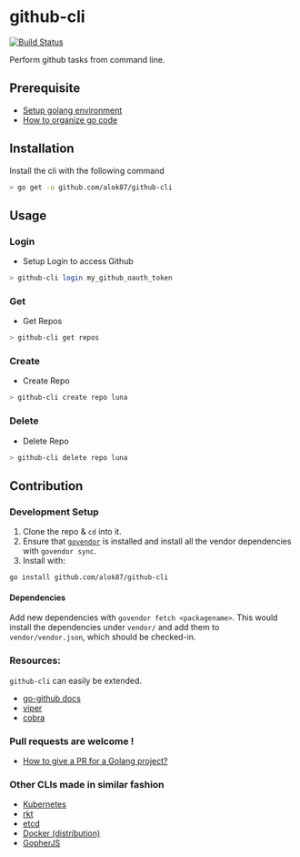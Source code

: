 # github-cli

[![Build Status](https://travis-ci.org/alok87/github-cli.svg?branch=master)](https://travis-ci.org/alok87/github-cli)

Perform github tasks from command line.

## Prerequisite

* [Setup golang environment](https://golang.org/doc/install)
* [How to organize go code](https://golang.org/doc/code.html)

## Installation

Install the cli with the following command
```bash
> go get -u github.com/alok87/github-cli
```

## Usage

### Login
* Setup Login to access Github
```bash
> github-cli login my_github_oauth_token
```

###  Get
* Get Repos
```bash
> github-cli get repos
```

###  Create
* Create Repo
```bash
> github-cli create repo luna
```

###  Delete
* Delete Repo
```bash
> github-cli delete repo luna
```


## Contribution

### Development Setup

1. Clone the repo & `cd` into it.
2. Ensure that [`govendor`](https://github.com/kardianos/govendor) is installed
and install all the vendor dependencies with `govendor sync`.
3. Install with:
```
go install github.com/alok87/github-cli
```

#### Dependencies

Add new dependencies with `govendor fetch <packagename>`. This would install
the dependencies under `vendor/` and add them to `vendor/vendor.json`, which
should be checked-in.


### Resources:
`github-cli` can easily be extended.

* [go-github docs](https://godoc.org/github.com/google/go-github/github)
* [viper](https://github.com/spf13/viper)
* [cobra](https://github.com/spf13/cobra)


### Pull requests are welcome !
* [How to give a PR for a Golang project?](http://blog.campoy.cat/2014/03/github-and-go-forking-pull-requests-and.html)

### Other CLIs made in similar fashion
* [Kubernetes](http://kubernetes.io/)
* [rkt](https://github.com/coreos/rkt)
* [etcd](https://github.com/coreos/etcd)
* [Docker (distribution)](https://github.com/docker/distribution)
* [GopherJS](http://www.gopherjs.org/)
